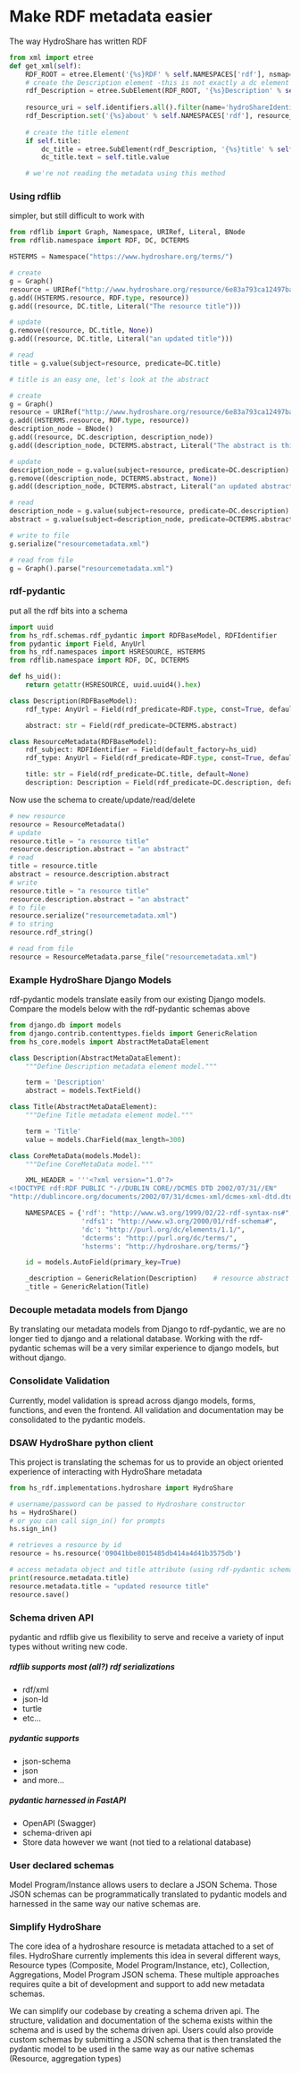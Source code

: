 # Make RDF metadata easier

The way HydroShare has written RDF
```python
from xml import etree
def get_xml(self):
    RDF_ROOT = etree.Element('{%s}RDF' % self.NAMESPACES['rdf'], nsmap=self.NAMESPACES)
    # create the Description element -this is not exactly a dc element
    rdf_Description = etree.SubElement(RDF_ROOT, '{%s}Description' % self.NAMESPACES['rdf'])
    
    resource_uri = self.identifiers.all().filter(name='hydroShareIdentifier')[0].url
    rdf_Description.set('{%s}about' % self.NAMESPACES['rdf'], resource_uri)
        
    # create the title element
    if self.title:
        dc_title = etree.SubElement(rdf_Description, '{%s}title' % self.NAMESPACES['dc'])
        dc_title.text = self.title.value

    # we're not reading the metadata using this method
```
### Using rdflib
simpler, but still difficult to work with
```python
from rdflib import Graph, Namespace, URIRef, Literal, BNode
from rdflib.namespace import RDF, DC, DCTERMS

HSTERMS = Namespace("https://www.hydroshare.org/terms/")

# create
g = Graph()
resource = URIRef("http://www.hydroshare.org/resource/6e83a793ca12497ba1d20993b76e31fd")
g.add((HSTERMS.resource, RDF.type, resource))
g.add((resource, DC.title, Literal("The resource title")))

# update
g.remove((resource, DC.title, None))
g.add((resource, DC.title, Literal("an updated title")))

# read
title = g.value(subject=resource, predicate=DC.title)

# title is an easy one, let's look at the abstract

# create
g = Graph()
resource = URIRef("http://www.hydroshare.org/resource/6e83a793ca12497ba1d20993b76e31fd")
g.add((HSTERMS.resource, RDF.type, resource))
description_node = BNode()
g.add((resource, DC.description, description_node))
g.add((description_node, DCTERMS.abstract, Literal("The abstract is this string")))

# update
description_node = g.value(subject=resource, predicate=DC.description)
g.remove((description_node, DCTERMS.abstract, None))
g.add((description_node, DCTERMS.abstract, Literal("an updated abstract")))

# read
description_node = g.value(subject=resource, predicate=DC.description)
abstract = g.value(subject=description_node, predicate=DCTERMS.abstract)

# write to file
g.serialize("resourcemetadata.xml")

# read from file
g = Graph().parse("resourcemetadata.xml")

```
### rdf-pydantic
put all the rdf bits into a schema
```python
import uuid
from hs_rdf.schemas.rdf_pydantic import RDFBaseModel, RDFIdentifier
from pydantic import Field, AnyUrl
from hs_rdf.namespaces import HSRESOURCE, HSTERMS
from rdflib.namespace import RDF, DC, DCTERMS

def hs_uid():
    return getattr(HSRESOURCE, uuid.uuid4().hex)

class Description(RDFBaseModel):
    rdf_type: AnyUrl = Field(rdf_predicate=RDF.type, const=True, default=DC.Description)

    abstract: str = Field(rdf_predicate=DCTERMS.abstract)

class ResourceMetadata(RDFBaseModel):
    rdf_subject: RDFIdentifier = Field(default_factory=hs_uid)
    rdf_type: AnyUrl = Field(rdf_predicate=RDF.type, const=True, default=HSTERMS.resource, include=True)

    title: str = Field(rdf_predicate=DC.title, default=None)
    description: Description = Field(rdf_predicate=DC.description, default=None)
```
Now use the schema to create/update/read/delete
```python
# new resource
resource = ResourceMetadata()
# update
resource.title = "a resource title"
resource.description.abstract = "an abstract"
# read
title = resource.title
abstract = resource.description.abstract
# write
resource.title = "a resource title"
resource.description.abstract = "an abstract"
# to file
resource.serialize("resourcemetadata.xml")
# to string
resource.rdf_string()

# read from file
resource = ResourceMetadata.parse_file("resourcemetadata.xml")
```
### Example HydroShare Django Models
rdf-pydantic models translate easily from our existing Django models.  Compare the models below with the rdf-pydantic schemas above
```python
from django.db import models
from django.contrib.contenttypes.fields import GenericRelation
from hs_core.models import AbstractMetaDataElement

class Description(AbstractMetaDataElement):
    """Define Description metadata element model."""

    term = 'Description'
    abstract = models.TextField()

class Title(AbstractMetaDataElement):
    """Define Title metadata element model."""

    term = 'Title'
    value = models.CharField(max_length=300)

class CoreMetaData(models.Model):
    """Define CoreMetaData model."""

    XML_HEADER = '''<?xml version="1.0"?>
<!DOCTYPE rdf:RDF PUBLIC "-//DUBLIN CORE//DCMES DTD 2002/07/31//EN"
"http://dublincore.org/documents/2002/07/31/dcmes-xml/dcmes-xml-dtd.dtd">'''

    NAMESPACES = {'rdf': "http://www.w3.org/1999/02/22-rdf-syntax-ns#",
                  'rdfs1': "http://www.w3.org/2000/01/rdf-schema#",
                  'dc': "http://purl.org/dc/elements/1.1/",
                  'dcterms': "http://purl.org/dc/terms/",
                  'hsterms': "http://hydroshare.org/terms/"}

    id = models.AutoField(primary_key=True)

    _description = GenericRelation(Description)    # resource abstract
    _title = GenericRelation(Title)
```

### Decouple metadata models from Django
By translating our metadata models from Django to rdf-pydantic, we are no longer tied to django and a relational database.  Working with the rdf-pydantic schemas will be a very similar experience to django models, but without django.

### Consolidate Validation
Currently, model validation is spread across django models, forms, functions, and even the frontend.  All validation and documentation may be consolidated to the pydantic models.

### DSAW HydroShare python client
This project is translating the schemas for us to provide an object oriented experience of interacting with HydroShare metadata

```python
from hs_rdf.implementations.hydroshare import HydroShare

# username/password can be passed to Hydroshare constructor
hs = HydroShare()
# or you can call sign_in() for prompts
hs.sign_in()

# retrieves a resource by id
resource = hs.resource('09041bbe8015485db414a4d41b3575db')

# access metadata object and title attribute (using rdf-pydantic schemas)
print(resource.metadata.title)
resource.metadata.title = "updated resource title"
resource.save()
```

### Schema driven API
pydantic and rdflib give us flexibility to serve and receive a variety of input types without writing new code.

##### rdflib supports most (all?) rdf serializations
* rdf/xml
* json-ld
* turtle
* etc...

##### pydantic supports
* json-schema
* json
* and more...

##### pydantic harnessed in FastAPI
* OpenAPI (Swagger) 
* schema-driven api
* Store data however we want (not tied to a relational database)

### User declared schemas
Model Program/Instance allows users to declare a JSON Schema.  Those JSON schemas can be programmatically translated to pydantic models and harnessed in the same way our native schemas are.

### Simplify HydroShare 
The core idea of a hydroshare resource is metadata attached to a set of files.  HydroShare currently implements this idea in several different ways, Resource types (Composite, Model Program/Instance, etc), Collection, Aggregations, Model Program JSON schema.  These multiple approaches requires quite a bit of development and support to add new metadata schemas.

We can simplify our codebase by creating a schema driven api.  The structure, validation and documentation of the schema exists within the schema and is used by the schema driven api.  Users could also provide custom schemas by submitting a JSON schema that is then translated the pydantic model to be used in the same way as our native schemas (Resource, aggregation types)

